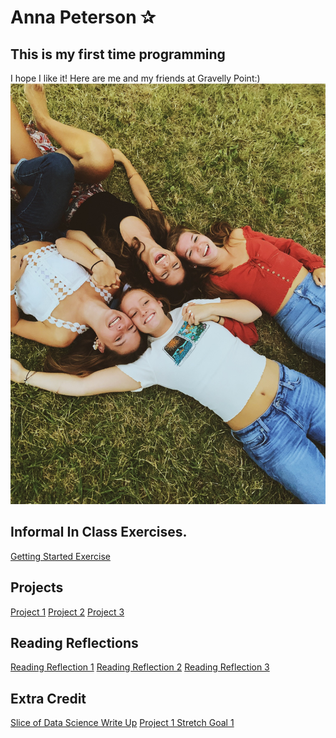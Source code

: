 # Anna Peterson ✰
## This is my first time programming
I hope I like it!
Here are me and my friends at Gravelly Point:)
![](IMG_7701.JPG)

## Informal In Class Exercises. 
[Getting Started Exercise](GettingStarted.md)  

## Projects
[Project 1](CostaRica.png) 
[Project 2](CostaRicaProject2.png)
[Project 3](Project3.md)

## Reading Reflections
[Reading Reflection 1](ReadingReflection.md) 
[Reading Reflection 2](ReadingReflection2.md)
[Reading Reflection 3](ReadingReflection3.md)

## Extra Credit
[Slice of Data Science Write Up](ExtraCredit.md)
[Project 1 Stretch Goal 1](CostaRica.png)
